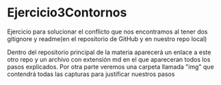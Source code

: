 # Ejercicio3Contornos
Ejercicio para solucionar el conflicto que nos encontramos al tener dos gitignore y readme(en el repositorio de GitHub y en nuestro repo local)

Dentro del repositorio principal de la materia aparecerá un enlace a este otro repo y un archivo con extensión md en el que apareceran todos los pasos explicados. Por otra parte veremos una carpeta llamada "img" que contendrá todas las capturas para justificar nuestros pasos
